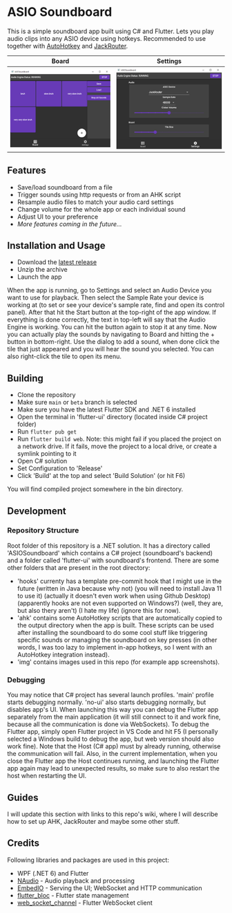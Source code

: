 # ASIO Soundboard

This is a simple soundboard app built using C# and Flutter. Lets you play audio clips into any ASIO device using hotkeys. Recommended to use together with [AutoHotkey](https://www.autohotkey.com/) and [JackRouter](https://jackaudio.org/faq/jack_on_windows.html).

Board | Settings
-|-
![screenshot_board](img/screenshots/board_1.png) | ![screenshot_settings](img/screenshots/settings_1.png)

## Features

- Save/load soundboard from a file
- Trigger sounds using http requests or from an AHK script
- Resample audio files to match your audio card settings
- Change volume for the whole app or each individual sound
- Adjust UI to your preference
- *More features coming in the future...*

## Installation and Usage

- Download the [latest release](../../releases/latest)
- Unzip the archive
- Launch the app

When the app is running, go to Settings and select an Audio Device you want to use for playback. Then select the Sample Rate your device is working at (to set or see your device's sample rate, find and open its control panel). After that hit the Start button at the top-right of the app window. If everything is done correctly, the text in top-left will say that the Audio Engine is working. You can hit the button again to stop it at any time. Now you can actually play the sounds by navigating to Board and hitting the + button in bottom-right. Use the dialog to add a sound, when done click the tile that just appeared and you will hear the sound you selected. You can also right-click the tile to open its menu.
    
## Building

- Clone the repository
- Make sure `main` or `beta` branch is selected
- Make sure you have the latest Flutter SDK and .NET 6 installed
- Open the terminal in 'flutter-ui' directory (located inside C# project folder)
- Run `flutter pub get`
- Run `flutter build web`. Note: this might fail if you placed the project on a network drive. If it fails, move the project to a local drive, or create a symlink pointing to it
- Open C# solution
- Set Configuration to 'Release'
- Click 'Build' at the top and select 'Build Solution' (or hit F6)

You will find compiled project somewhere in the bin directory.

## Development

### Repository Structure

Root folder of this repository is a .NET solution. It has a directory called 'ASIOSoundboard' which contains a C# project (soundboard's backend) and a folder called 'flutter-ui' with soundboard's frontend. There are some other folders that are present in the root directory:
- 'hooks' currenty has a template pre-commit hook that I might use in the future (written in Java because why not) (you will need to install Java 11 to use it) (actually it doesn't even work when using Github Desktop) (apparently hooks are not even supported on Windows?) (well, they are, but also thery aren't) (I hate my life) (ignore this for now).
- 'ahk' contains some AutoHotkey scripts that are automatically copied to the output directory when the app is built. These scripts can be used after installing the soundboard to do some cool stuff like triggering specific sounds or managing the soundboard on key presses (in other words, I was too lazy to implement in-app hotkeys, so I went with an AutoHotkey integration instead).
- 'img' contains images used in this repo (for example app screenshots).

### Debugging

You may notice that C# project has several launch profiles. 'main' profile starts debugging normally. 'no-ui' also starts debugging normally, but disables app's UI. When launching this way you can debug the Flutter app separately from the main application (it will still connect to it and work fine, because all the communication is done via WebSockets). To debug the Flutter app, simply open Flutter project in VS Code and hit F5 (I personally selected a Windows build to debug the app, but web version should also work fine). Note that the Host (C# app) must by already running, otherwise the communication will fail. Also, in the current implementation, when you close the Flutter app the Host continues running, and launching the Flutter app again may lead to unexpected results, so make sure to also restart the host when restarting the UI.

## Guides

I will update this section with links to this repo's wiki, where I will describe how to set up AHK, JackRouter and maybe some other stuff.

## Credits

Following libraries and packages are used in this project:
- WPF (.NET 6) and Flutter
- [NAudio](https://github.com/naudio/NAudio) - Audio playback and processing
- [EmbedIO](https://unosquare.github.io/embedio/) - Serving the UI; WebSocket and HTTP communication
- [flutter_bloc](https://bloclibrary.dev) - Flutter state management
- [web_socket_channel](https://github.com/dart-lang/web_socket_channel) - Flutter WebSocket client
